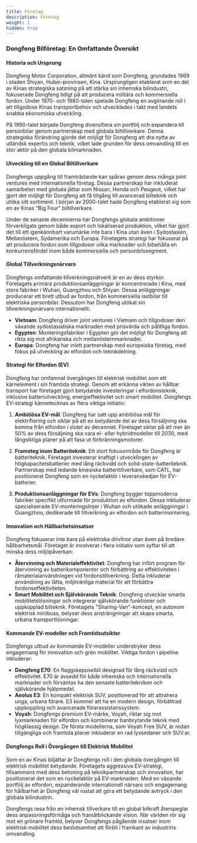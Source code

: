 ```yaml
---
title: Företag
description: Företag
weight: 1
hidden: true
---
```


### Dongfeng Bilföretag: En Omfattande Översikt

#### **Historia och Ursprung**

Dongfeng Motor Corporation, allmänt känd som Dongfeng, grundades 1969 i staden Shiyan, Hubei-provinsen, Kina. Ursprungligen etablerat som en del av Kinas strategiska satsning på att stärka sin inhemska bilindustri, fokuserade Dongfeng tidigt på att producera militära och kommersiella fordon. Under 1970- och 1980-talen spelade Dongfeng en avgörande roll i att tillgodose Kinas transportbehov och utvecklades i takt med landets snabba ekonomiska utveckling.

På 1990-talet började Dongfeng diversifiera sin portfölj och expandera till personbilar genom partnerskap med globala biltillverkare. Denna strategiska förändring gjorde det möjligt för Dongfeng att dra nytta av utländsk expertis och teknik, vilket lade grunden för dess omvandling till en stor aktör på den globala bilmarknaden.

#### **Utveckling till en Global Biltillverkare**

Dongfengs uppgång till framträdande kan spåras genom dess många joint ventures med internationella företag. Dessa partnerskap har inkluderat samarbeten med globala jättar som Nissan, Honda och Peugeot, vilket har gjort det möjligt för Dongfeng att få tillgång till avancerad bilteknik och utöka sitt sortiment. I början av 2000-talet hade Dongfeng etablerat sig som en av Kinas "Big Four" biltillverkare.

Under de senaste decennierna har Dongfengs globala ambitioner förverkligats genom både export och lokaliserad produktion, vilket har gjort det till ett igenkännbart varumärke inte bara i Kina utan även i Sydostasien, Mellanöstern, Sydamerika och Europa. Företagets strategi har fokuserat på att producera fordon som tillgodoser olika marknader och bibehålla en konkurrensfördel inom både kommersiella och personbilssegment.

#### **Global Tillverkningsnärvaro**

Dongfengs omfattande tillverkningsnätverk är en av dess styrkor. Företagets primära produktionsanläggningar är koncentrerade i Kina, med stora fabriker i Wuhan, Guangzhou och Shiyan. Dessa anläggningar producerar ett brett utbud av fordon, från kommersiella lastbilar till elektriska personbilar. Dessutom har Dongfeng utökat sin tillverkningsnärvaro internationellt:

- **Vietnam**: Dongfeng driver joint ventures i Vietnam och tillgodoser den växande sydostasiatiska marknaden med prisvärda och pålitliga fordon.
- **Egypten**: Monteringsfabriker i Egypten gör det möjligt för Dongfeng att rikta sig mot afrikanska och mellanösternmarknader.
- **Europa**: Dongfeng har inlett partnerskap med europeiska företag, med fokus på utveckling av elfordon och teknikdelning.

#### **Strategi för Elfordon (EV)**

Dongfeng har omfamnat övergången till elektrisk mobilitet som ett kärnelement i sin framtida strategi. Genom att erkänna vikten av hållbar transport har företaget gjort betydande investeringar i elfordonsteknik, inklusive batteriutveckling, energieffektivitet och smart mobilitet. Dongfengs EV-strategi kännetecknas av flera viktiga initiativ:

1. **Ambitiösa EV-mål**: Dongfeng har satt upp ambitiösa mål för elektrifiering och siktar på att en betydande del av dess försäljning ska komma från elfordon i slutet av decenniet. Företaget siktar på att mer än 50% av dess försäljning ska vara el- eller hybridmodeller till 2030, med långsiktiga planer på att fasa ut förbränningsmotorer.

2. **Framsteg inom Batteriteknik**: Ett stort fokusområde för Dongfeng är batteriteknik. Företaget investerar kraftigt i utvecklingen av högkapacitetsbatterier med lång räckvidd och solid-state-batteriteknik. Partnerskap med ledande kinesiska batteritillverkare, som CATL, har positionerat Dongfeng som en nyckelaktör i leveranskedjan för EV-batterier.

3. **Produktionsanläggningar för EVs**: Dongfeng bygger toppmoderna fabriker specifikt utformade för produktion av elfordon. Dessa inkluderar specialiserade EV-monteringslinjer i Wuhan och utökade anläggningar i Guangzhou, dedikerade till tillverkning av elfordon och batterimontering.

#### **Innovation och Hållbarhetsinsatser**

Dongfeng fokuserar inte bara på elektriska drivlinor utan även på bredare hållbarhetsmål. Företaget är involverat i flera initiativ som syftar till att minska dess miljöpåverkan:

- **Återvinning och Materialeffektivitet**: Dongfeng har infört program för återvinning av batterikomponenter och förbättring av effektiviteten i råmaterialanvändningen vid fordonstillverkning. Detta inkluderar användning av lätta, miljövänliga material för att förbättra fordonseffektiviteten.
- **Smart Mobilitet och Självkörande Teknik**: Dongfeng utvecklar smarta mobilitetslösningar och integrerar självkörande funktioner och uppkopplad bilteknik. Företagets "Sharing-Van"-koncept, en autonom elektrisk minibuss, belyser dess ansträngningar att skapa smarta, urbana transportlösningar.

#### **Kommande EV-modeller och Framtidsutsikter**

Dongfengs utbud av kommande EV-modeller understryker dess engagemang för innovation och grön mobilitet. Viktiga fordon i pipeline inkluderar:

- **Dongfeng E70**: En flaggskeppselbil designad för lång räckvidd och effektivitet. E70 är avsedd för både inhemska och internationella marknader och förväntas ha den senaste batteritekniken och självkörande hjälpmedel.
- **Aeolus E3**: En kompakt elektrisk SUV, positionerad för att attrahera unga, urbana förare. E3 kommer att ha en modern design, förbättrad uppkoppling och avancerade förarassistanssystem.
- **Voyah**: Dongfengs premium EV-märke, Voyah, riktar sig mot lyxmarknaden för elfordon och kombinerar banbrytande teknik med högklassig design. De första modellerna, som Voyah Free SUV, är redan tillgängliga och framtida planer inkluderar en rad lyxsedaner och SUV:ar.

#### **Dongfengs Roll i Övergången till Elektrisk Mobilitet**

Som en av Kinas biljättar är Dongfengs roll i den globala övergången till elektrisk mobilitet betydande. Företagets aggressiva EV-strategi, tillsammans med dess betoning på teknikpartnerskap och innovation, har positionerat det som en nyckelaktör på EV-marknaden. Med en växande portfölj av elfordon, expanderande internationell närvaro och engagemang för hållbarhet är Dongfeng väl rustat att göra ett betydande avtryck i den globala bilindustrin.

Dongfengs resa från en inhemsk tillverkare till en global bilkraft återspeglar dess anpassningsförmåga och framåtblickande vision. När världen rör sig mot en grönare framtid, belyser Dongfengs pågående insatser inom elektrisk mobilitet dess beslutsamhet att förbli i framkant av industrins omvandling.